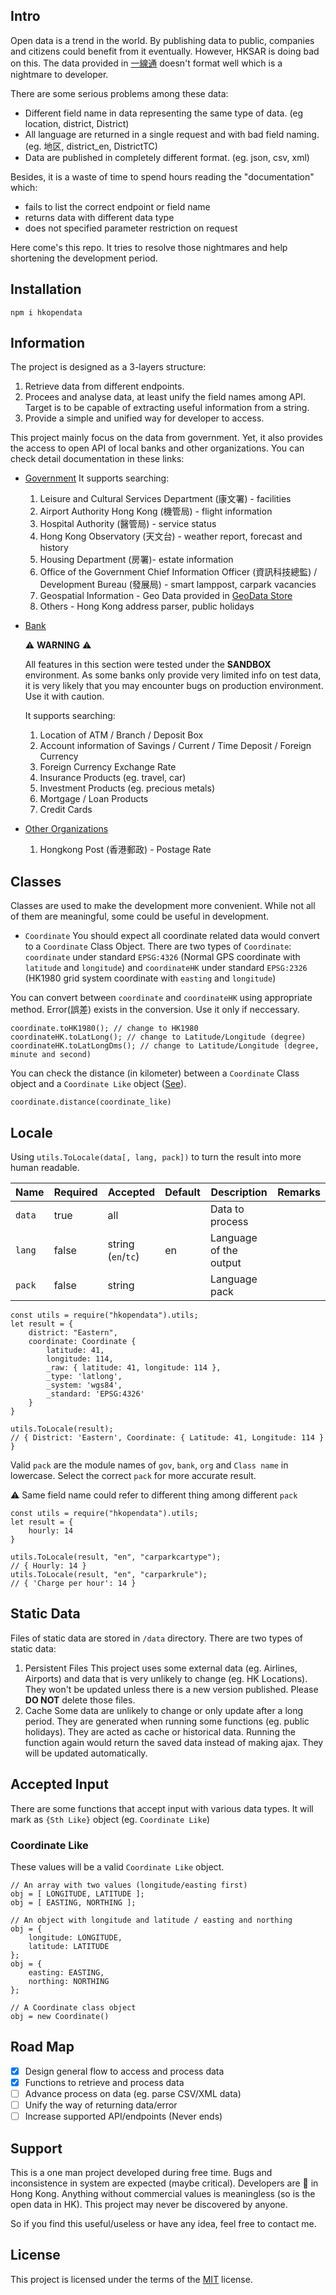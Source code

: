 ## Intro
Open data is a trend in the world. By publishing data to public, companies and citizens could benefit from it eventually. However, HKSAR is doing bad on this. The data provided in [一線通](https://data.gov.hk/) doesn't format well which is a nightmare to developer.

There are some serious problems among these data:
- Different field name in data representing the same type of data. (eg location, district, District)
- All language are returned in a single request and with bad field naming. (eg. 地区, district_en, DistrictTC)
- Data are published in completely different format. (eg. json, csv, xml)

Besides, it is a waste of time to spend hours reading the "documentation" which:
- fails to list the correct endpoint or field name
- returns data with different data type 
- does not specified parameter restriction on request

Here come's this repo. It tries to resolve those nightmares and help shortening the development period.

## Installation
```
npm i hkopendata
```

## Information
The project is designed as a 3-layers structure:
1. Retrieve data from different endpoints.
2. Procees and analyse data, at least unify the field names among API. Target is to be capable of extracting useful information from a string.
3. Provide a simple and unified way for developer to access.

This project mainly focus on the data from government. Yet, it also provides the access to open API of local banks and other organizations. You can check detail documentation in these links:
- [Government](src/gov/README.md)
    It supports searching:
    1. Leisure and Cultural Services Department (康文署) - facilities
    2. Airport Authority Hong Kong (機管局) - flight information
    3. Hospital Authority (醫管局) - service status
    4. Hong Kong Observatory (天文台) - weather report, forecast and history
    5. Housing Department (房署)- estate information
    6. Office of the Government Chief Information Officer (資訊科技總監) / Development Bureau (發展局) - smart lamppost, carpark vacancies
    7. Geospatial Information - Geo Data provided in [GeoData Store](https://geodata.gov.hk/gs/)
    7. Others - Hong Kong address parser, public holidays

- [Bank](src/bank/README.md)

    :warning: __WARNING__ :warning:
    
    All features in this section were tested under the __SANDBOX__ environment. As some banks only provide very limited info on test data, it is very likely that you may encounter bugs on production environment. Use it with caution.

    It supports searching:
    1. Location of ATM / Branch / Deposit Box
    2. Account information of Savings / Current / Time Deposit / Foreign Currency
    3. Foreign Currency Exchange Rate
    4. Insurance Products (eg. travel, car)
    5. Investment Products (eg. precious metals)
    6. Mortgage / Loan Products
    7. Credit Cards

- [Other Organizations](src/org/README.md)
    1. Hongkong Post (香港郵政) - Postage Rate

## Classes
Classes are used to make the development more convenient. While not all of them are meaningful, some could be useful in development.

- `Coordinate`
You should expect all coordinate related data would convert to a `Coordinate` Class Object. There are two types of `Coordinate`: `coordinate` under standard `EPSG:4326` (Normal GPS coordinate with `latitude` and `longitude`) and `coordinateHK` under standard `EPSG:2326` (HK1980 grid system coordinate with `easting` and `longitude`)

You can convert between `coordinate` and `coordinateHK` using appropriate method. Error(誤差) exists in the conversion. Use it only if neccessary.
```
coordinate.toHK1980(); // change to HK1980
coordinateHK.toLatLong(); // change to Latitude/Longitude (degree)
coordinateHK.toLatLongDms(); // change to Latitude/Longitude (degree, minute and second)
```

You can check the distance (in kilometer) between a `Coordinate` Class object and a `Coordinate Like` object ([See](#coordinate-like)).
```
coordinate.distance(coordinate_like)
```

## Locale
Using `utils.ToLocale(data[, lang, pack])` to turn the result into more human readable.

| Name | Required | Accepted | Default | Description | Remarks |
| --- | --- | --- | --- | --- | --- |
| `data` | true | all |  | Data to process |  |
| `lang` | false | string (`en`/`tc`) | en | Language of the output |  |
| `pack` | false | string |  | Language pack |  |

```
const utils = require("hkopendata").utils;
let result = {
    district: "Eastern",
    coordinate: Coordinate {
        latitude: 41,
        longitude: 114,
        _raw: { latitude: 41, longitude: 114 },
        _type: 'latlong',
        _system: 'wgs84',
        _standard: 'EPSG:4326'
    }
}

utils.ToLocale(result);
// { District: 'Eastern', Coordinate: { Latitude: 41, Longitude: 114 } }
```

Valid `pack` are the module names of `gov`, `bank`, `org` and `Class name` in lowercase. Select the correct `pack` for more accurate result. 

:warning: Same field name could refer to different thing among different `pack`

```
const utils = require("hkopendata").utils;
let result = {
    hourly: 14
}

utils.ToLocale(result, "en", "carparkcartype");
// { Hourly: 14 }
utils.ToLocale(result, "en", "carparkrule");
// { 'Charge per hour': 14 }
```

## Static Data
Files of static data are stored in `/data` directory. There are two types of static data:
1. Persistent Files
This project uses some external data (eg. Airlines, Airports) and data that is very unlikely to change (eg. HK Locations). They won't be updated unless there is a new version published. Please __DO NOT__ delete those files.
2. Cache
Some data are unlikely to change or only update after a long period. They are generated when running some functions (eg. public holidays). They are acted as cache or historical data. Running the function again would return the saved data instead of making ajax. They will be updated automatically.

## Accepted Input
There are some functions that accept input with various data types. It will mark as `{Sth Like}` object (eg. `Coordinate Like`)

### Coordinate Like
These values will be a valid `Coordinate Like` object.
```
// An array with two values (longitude/easting first)
obj = [ LONGITUDE, LATITUDE ];
obj = [ EASTING, NORTHING ];

// An object with longitude and latitude / easting and northing
obj = {
    longitude: LONGITUDE,
    latitude: LATITUDE
};
obj = {
    easting: EASTING,
    northing: NORTHING
};

// A Coordinate class object
obj = new Coordinate()
```

## Road Map
- [x] Design general flow to access and process data
- [x] Functions to retrieve and process data
- [ ] Advance process on data (eg. parse CSV/XML data)
- [ ] Unify the way of returning data/error
- [ ] Increase supported API/endpoints (Never ends)

## Support
This is a one man project developed during free time. Bugs and inconsistence in system are expected (maybe critical).
Developers are :dog: in Hong Kong. Anything without commercial values is meaningless (so is the open data in HK). This project may never be discovered by anyone.

So if you find this useful/useless or have any idea, feel free to contact me.

## License
This project is licensed under the terms of the [MIT](LICENSE.md) license.
